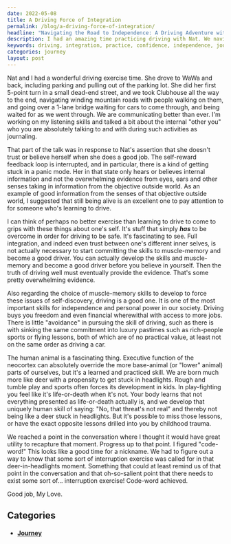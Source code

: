 ```yaml
---
date: 2022-05-08
title: A Driving Force of Integration
permalink: /blog/a-driving-force-of-integration/
headline: "Navigating the Road to Independence: A Driving Adventure with Nat"
description: I had an amazing time practicing driving with Nat. We navigated winding roads and a one-lane bridge, and talked about how learning to drive can help build confidence and independence. We even came up with a special code-word to remind us of this special moment. Come read more about our journey and what we learned!
keywords: driving, integration, practice, confidence, independence, journey, WaWa, roads, bridge, trust, muscle-memory, code-word
categories: journey
layout: post
---
```


Nat and I had a wonderful driving exercise time. She drove to WaWa and back,
including parking and pulling out of the parking lot. She did her first 5-point
turn in a small dead-end street, and we took Clubhouse all the way to the end,
navigating winding mountain roads with people walking on them, and going over a
1-lane bridge waiting for cars to come through, and being waited for as we went
through. We are communicating better than ever. I'm working on my listening
skills and talked a bit about the internal "other you" who you are absolutely
talking to and with during such activities as journaling.

That part of the talk was in response to Nat's assertion that she doesn't trust
or believe herself when she does a good job. The self-reward feedback loop is
interrupted, and in particular, there is a kind of getting stuck in a panic
mode. Her in that state only hears or believes internal information and not the
overwhelming evidence from eyes, ears and other senses taking in information
from the objective outside world. As an example of good information from the
senses of that objective outside world, I suggested that still being alive is
an excellent one to pay attention to for someone who's learning to drive.

I can think of perhaps no better exercise than learning to drive to come to
grips with these things about one's self. It's stuff that simply ***has*** to
be overcome in order for driving to be safe. It's fascinating to see. Full
integration, and indeed even trust between one's different inner selves, is not
actually necessary to start committing the skills to muscle-memory and become a
good driver. You can actually develop the skills and muscle-memory and become a
good driver before you believe in yourself. Then the truth of driving well must
eventually provide the evidence. That's some pretty overwhelming evidence.

Also regarding the choice of muscle-memory skills to develop to force these
issues of self-discovery, driving is a good one. It is one of the most
important skills for independence and personal power in our society. Driving
buys you freedom and even financial wherewithal with access to more jobs. There
is little "avoidance" in pursuing the skill of driving, such as there is with
sinking the same commitment into luxury pastimes such as rich-people sports or
flying lessons, both of which are of no practical value, at least not on the
same order as driving a car.

The human animal is a fascinating thing. Executive function of the neocortex
can absolutely override the more base-animal (or "lower" animal) parts of
ourselves, but it's a learned and practiced skill. We are born much more like
deer with a propensity to get stuck in headlights. Rough and tumble play and
sports often forces its development in kids. In play-fighting you feel like
it's life-or-death when it's not. Your body learns that not everything
presented as life-or-death actually is, and we develop that uniquely human
skill of saying: "No, that threat's not real" and thereby not being like a deer
stuck in headlights. But it's possible to miss those lessons, or have the exact
opposite lessons drilled into you by childhood trauma.

We reached a point in the conversation where I thought it would have great
utility to recapture that moment. Progress up to that point. I figured
"code-word!" This looks like a good time for a nickname. We had to figure out a
way to know that some sort of interruption exercise was called for in that
deer-in-headlights moment. Something that could at least remind us of that
point in the conversation and that oh-so-salient point that there needs to
exist some sort of... interruption exercise! Code-word achieved.

Good job, My Love.


## Categories

<ul>
<li><h4><a href='/journey/'>Journey</a></h4></li></ul>